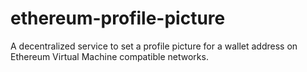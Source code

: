 # ethereum-profile-picture
A decentralized service to set a profile picture for a wallet address on Ethereum Virtual Machine compatible networks.
